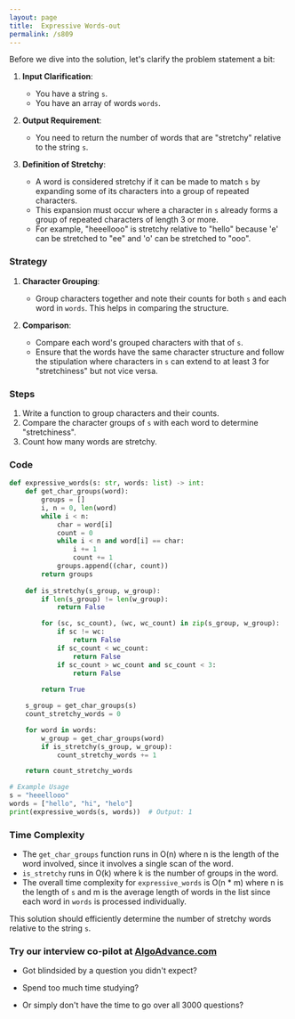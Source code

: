 ```yaml
---
layout: page
title:  Expressive Words-out
permalink: /s809
---
```

Before we dive into the solution, let's clarify the problem statement a bit:

1. **Input Clarification**:
   - You have a string `s`.
   - You have an array of words `words`.

2. **Output Requirement**:
   - You need to return the number of words that are "stretchy" relative to the string `s`.

3. **Definition of Stretchy**:
   - A word is considered stretchy if it can be made to match `s` by expanding some of its characters into a group of repeated characters.
   - This expansion must occur where a character in `s` already forms a group of repeated characters of length 3 or more.
   - For example, "heeellooo" is stretchy relative to "hello" because 'e' can be stretched to "ee" and 'o' can be stretched to "ooo".

### Strategy
1. **Character Grouping**:
   - Group characters together and note their counts for both `s` and each word in `words`. This helps in comparing the structure.

2. **Comparison**:
   - Compare each word's grouped characters with that of `s`.
   - Ensure that the words have the same character structure and follow the stipulation where characters in `s` can extend to at least 3 for "stretchiness" but not vice versa.

### Steps
1. Write a function to group characters and their counts.
2. Compare the character groups of `s` with each word to determine "stretchiness".
3. Count how many words are stretchy.

### Code

```python
def expressive_words(s: str, words: list) -> int:
    def get_char_groups(word):
        groups = []
        i, n = 0, len(word)
        while i < n:
            char = word[i]
            count = 0
            while i < n and word[i] == char:
                i += 1
                count += 1
            groups.append((char, count))
        return groups
    
    def is_stretchy(s_group, w_group):
        if len(s_group) != len(w_group):
            return False

        for (sc, sc_count), (wc, wc_count) in zip(s_group, w_group):
            if sc != wc:
                return False
            if sc_count < wc_count:
                return False
            if sc_count > wc_count and sc_count < 3:
                return False
        
        return True

    s_group = get_char_groups(s)
    count_stretchy_words = 0

    for word in words:
        w_group = get_char_groups(word)
        if is_stretchy(s_group, w_group):
            count_stretchy_words += 1

    return count_stretchy_words

# Example Usage
s = "heeellooo"
words = ["hello", "hi", "helo"]
print(expressive_words(s, words))  # Output: 1
```

### Time Complexity
- The `get_char_groups` function runs in O(n) where n is the length of the word involved, since it involves a single scan of the word.
- `is_stretchy` runs in O(k) where k is the number of groups in the word.
- The overall time complexity for `expressive_words` is O(n * m) where n is the length of `s` and m is the average length of words in the list since each word in `words` is processed individually.

This solution should efficiently determine the number of stretchy words relative to the string `s`.


### Try our interview co-pilot at [AlgoAdvance.com](https://algoAdvance.com)

- Got blindsided by a question you didn't expect?

- Spend too much time studying?

- Or simply don't have the time to go over all 3000 questions?

